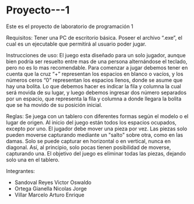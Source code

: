 # Proyecto---1
Este es el proyecto de laboratorio de programación 1

Requisitos:
Tener una PC de escritorio básica.
Poseer el archivo “.exe”, el cual es un ejecutable que permitirá al usuario poder jugar.

Instrucciones de uso:
El juego esta diseñado para un solo jugador, aunque bien podría ser resuelto entre mas de una persona alternándose el teclado, pero no es lo mas recomendable. Para comenzar a jugar debemos tener en cuenta que la cruz “+” representan los espacios en blanco o vacíos, y los números ceros “0” representan los espacios llenos, donde se asume que hay una bolita. Lo que debemos hacer es indicar la fila y columna la cual será movida de su lugar, y luego debemos ingresar dos número separados por un espacio, que representa la fila y columna a donde llegara la bolita que se ha movido de su posición inicial.

Reglas:
Se juega con un tablero con diferentes formas según el modelo o el lugar de origen. Al inicio del juego están todos los espacios ocupados, excepto por uno. El jugador debe mover una pieza por vez. Las piezas solo pueden moverse capturando mediante un "salto" sobre otra, como en las damas. Solo se puede capturar en horizontal o en vertical, nunca en diagonal. Así, al principio, solo pocas tienen posibilidad de moverse, capturando una. El objetivo del juego es eliminar todas las piezas, dejando solo una en el tablero.

Integrantes:
  - Sandoval Reyes Victor Oswaldo
  - Ortega Gianella Nicolas Jorge
  - Villar Marcelo Arturo Enrique
